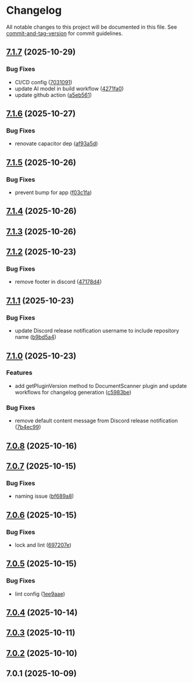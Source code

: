 # Changelog

All notable changes to this project will be documented in this file. See [commit-and-tag-version](https://github.com/absolute-version/commit-and-tag-version) for commit guidelines.

## [7.1.7](https://github.com/Cap-go/capacitor-document-scanner/compare/7.1.6...7.1.7) (2025-10-29)


### Bug Fixes

* CI/CD config ([7031091](https://github.com/Cap-go/capacitor-document-scanner/commit/70310912641972103bff477c78463fc5a6e03507))
* update AI model in build workflow ([4271fa0](https://github.com/Cap-go/capacitor-document-scanner/commit/4271fa01a90c2c351ac8cc4cff063a8ea10ae3ac))
* update github action ([a5eb561](https://github.com/Cap-go/capacitor-document-scanner/commit/a5eb56145020dc27aa8f93da381449e9cb99800e))

## [7.1.6](https://github.com/Cap-go/capacitor-document-scanner/compare/7.1.5...7.1.6) (2025-10-27)


### Bug Fixes

* renovate capacitor dep ([af93a5d](https://github.com/Cap-go/capacitor-document-scanner/commit/af93a5de5e66db791a4d0d9bf13361217e12422d))

## [7.1.5](https://github.com/Cap-go/capacitor-document-scanner/compare/7.1.4...7.1.5) (2025-10-26)


### Bug Fixes

* prevent bump for app ([f03c1fa](https://github.com/Cap-go/capacitor-document-scanner/commit/f03c1fad5d1bfcaba8809cc89c24a3da810ace56))

## [7.1.4](https://github.com/Cap-go/capacitor-document-scanner/compare/7.1.3...7.1.4) (2025-10-26)

## [7.1.3](https://github.com/Cap-go/capacitor-document-scanner/compare/7.1.2...7.1.3) (2025-10-26)

## [7.1.2](https://github.com/Cap-go/capacitor-document-scanner/compare/7.1.1...7.1.2) (2025-10-23)


### Bug Fixes

* remove footer in discord ([47178d4](https://github.com/Cap-go/capacitor-document-scanner/commit/47178d425b4e902fa5f06a98168e4dcfaa129c4f))

## [7.1.1](https://github.com/Cap-go/capacitor-document-scanner/compare/7.1.0...7.1.1) (2025-10-23)


### Bug Fixes

* update Discord release notification username to include repository name ([b9bd5a4](https://github.com/Cap-go/capacitor-document-scanner/commit/b9bd5a4cc40633dcb249bf601f3b5da1a2d5286d))

## [7.1.0](https://github.com/Cap-go/capacitor-document-scanner/compare/7.0.8...7.1.0) (2025-10-23)


### Features

* add getPluginVersion method to DocumentScanner plugin and update workflows for changelog generation ([c5983be](https://github.com/Cap-go/capacitor-document-scanner/commit/c5983be26f827a02a090fcd286c2701377777734))


### Bug Fixes

* remove default content message from Discord release notification ([7b4ec99](https://github.com/Cap-go/capacitor-document-scanner/commit/7b4ec99ccd205096c2aee7738a387999e2dc95e7))

## [7.0.8](https://github.com/Cap-go/capacitor-document-scanner/compare/7.0.7...7.0.8) (2025-10-16)

## [7.0.7](https://github.com/Cap-go/capacitor-document-scanner/compare/7.0.6...7.0.7) (2025-10-15)


### Bug Fixes

* naming issue ([bf689a8](https://github.com/Cap-go/capacitor-document-scanner/commit/bf689a882663e801986b29bbaee70ef0ca0317a8))

## [7.0.6](https://github.com/Cap-go/capacitor-document-scanner/compare/7.0.5...7.0.6) (2025-10-15)


### Bug Fixes

* lock and lint ([697207e](https://github.com/Cap-go/capacitor-document-scanner/commit/697207e25344c8e036d21dbf59f8d97c6d605b13))

## [7.0.5](https://github.com/Cap-go/capacitor-document-scanner/compare/7.0.4...7.0.5) (2025-10-15)


### Bug Fixes

* lint config ([1ee9aae](https://github.com/Cap-go/capacitor-document-scanner/commit/1ee9aae5273159f28a08b7d4c0851411fcc999d1))

## [7.0.4](https://github.com/Cap-go/capacitor-document-scanner/compare/7.0.3...7.0.4) (2025-10-14)

## [7.0.3](https://github.com/Cap-go/capacitor-document-scanner/compare/7.0.2...7.0.3) (2025-10-11)

## [7.0.2](https://github.com/Cap-go/capacitor-document-scanner/compare/7.0.1...7.0.2) (2025-10-10)

## 7.0.1 (2025-10-09)
